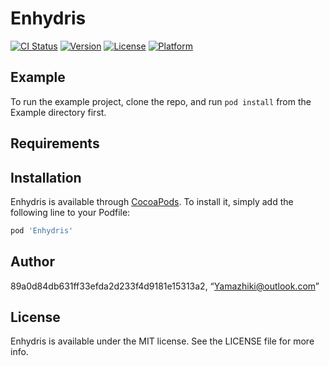 # Enhydris

[![CI Status](https://img.shields.io/travis/89a0d84db631ff33efda2d233f4d9181e15313a2/Enhydris.svg?style=flat)](https://travis-ci.org/89a0d84db631ff33efda2d233f4d9181e15313a2/Enhydris)
[![Version](https://img.shields.io/cocoapods/v/Enhydris.svg?style=flat)](https://cocoapods.org/pods/Enhydris)
[![License](https://img.shields.io/cocoapods/l/Enhydris.svg?style=flat)](https://cocoapods.org/pods/Enhydris)
[![Platform](https://img.shields.io/cocoapods/p/Enhydris.svg?style=flat)](https://cocoapods.org/pods/Enhydris)

## Example

To run the example project, clone the repo, and run `pod install` from the Example directory first.

## Requirements

## Installation

Enhydris is available through [CocoaPods](https://cocoapods.org). To install
it, simply add the following line to your Podfile:

```ruby
pod 'Enhydris'
```

## Author

89a0d84db631ff33efda2d233f4d9181e15313a2, “Yamazhiki@outlook.com”

## License

Enhydris is available under the MIT license. See the LICENSE file for more info.
